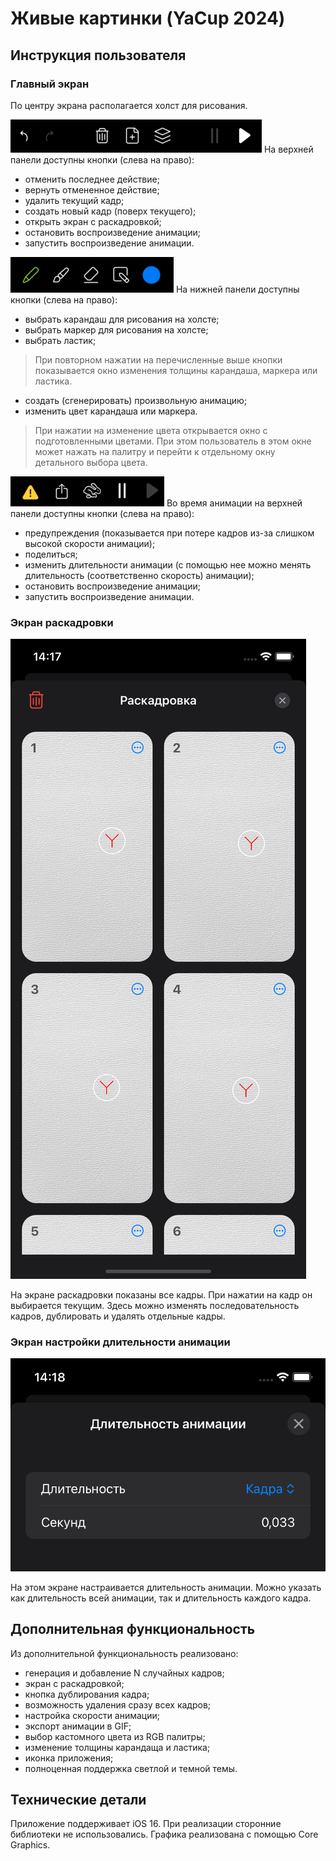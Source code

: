 # Живые картинки (YaCup 2024)
## Инструкция пользователя

### Главный экран
По центру экрана располагается холст для рисования.

![top-panel](./media/top-panel.png)
На верхней панели доступны кнопки (слева на право):
- отменить последнее действие;
- вернуть отмененное действие;
- удалить текущий кадр;
- создать новый кадр (поверх текущего);
- открыть экран с раскадровкой;
- остановить воспроизведение анимации;
- запустить воспроизведение анимации.

![bottom-panel](./media/bottom-panel.png)
На нижней панели доступны кнопки (слева на право):
- выбрать карандаш для рисования на холсте;
- выбрать маркер для рисования на холсте;
- выбрать ластик;
> При повторном нажатии на перечисленные выше кнопки показывается окно изменения толщины карандаша, маркера или ластика.
- создать (сгенерировать) произвольную анимацию;
- изменить цвет карандаша или маркера.
> При нажатии на изменение цвета открывается окно с подготовленными цветами. При этом пользователь в этом окне может нажать на палитру и перейти к отдельному окну детального выбора цвета.

![top-panel-animation](./media/top-panel-animation.png)
Во время анимации на верхней панели доступны кнопки (слева на право):
- предупреждения (показывается при потере кадров из-за слишком высокой скорости анимации);
- поделиться;
- изменить длительности анимации (с помощью нее можно менять длительность (соответственно скорость) анимации);
- остановить воспроизведение анимации;
- запустить воспроизведение анимации.

### Экран раскадровки
![animatic](./media/animatic.png)

На экране раскадровки показаны все кадры. При нажатии на кадр он выбирается текущим.
Здесь можно изменять последовательность кадров, дублировать и удалять отдельные кадры.

### Экран настройки длительности анимации
![animation-duration](./media/animation-duration.png)

На этом экране настраивается длительность анимации. Можно указать как длительность всей анимации, так и длительность каждого кадра.

## Дополнительная функциональность
Из дополнительной функциональность реализовано:
- генерация и добавление N случайных кадров;
- экран с раскадровкой;
- кнопка дублирования кадра;
- возможность удаления сразу всех кадров;
- настройка скорости анимации;
- экспорт анимации в GIF;
- выбор кастомного цвета из RGB палитры;
- изменение толщины карандаща и ластика;
- иконка приложения;
- полноценная поддержка светлой и темной темы. 

## Технические детали
Приложение поддерживает iOS 16. При реализации сторонние библиотеки не использовались. Графика реализована с помощью Core Graphics.
